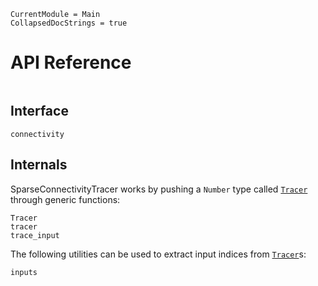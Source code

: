 
```@meta
CurrentModule = Main
CollapsedDocStrings = true
```

# API Reference
```@index
```

## Interface
```@docs
connectivity
```

## Internals
SparseConnectivityTracer works by pushing a `Number` type called [`Tracer`](@ref) through generic functions:
```@docs
Tracer
tracer
trace_input
```

The following utilities can be used to extract input indices from [`Tracer`](@ref)s:
```@docs
inputs
```
